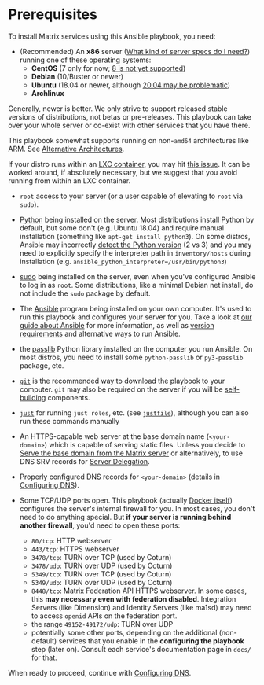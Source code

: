 # Prerequisites

To install Matrix services using this Ansible playbook, you need:

- (Recommended) An **x86** server ([What kind of server specs do I need?](faq.md#what-kind-of-server-specs-do-i-need)) running one of these operating systems:
  - **CentOS** (7 only for now; [8 is not yet supported](https://github.com/spantaleev/matrix-docker-ansible-deploy/issues/300))
  - **Debian** (10/Buster or newer)
  - **Ubuntu** (18.04 or newer, although [20.04 may be problematic](ansible.md#supported-ansible-versions))
  - **Archlinux**

Generally, newer is better. We only strive to support released stable versions of distributions, not betas or pre-releases. This playbook can take over your whole server or co-exist with other services that you have there.

This playbook somewhat supports running on non-`amd64` architectures like ARM. See [Alternative Architectures](alternative-architectures.md).

If your distro runs within an [LXC container](https://linuxcontainers.org/), you may hit [this issue](https://github.com/spantaleev/matrix-docker-ansible-deploy/issues/703). It can be worked around, if absolutely necessary, but we suggest that you avoid running from within an LXC container.

- `root` access to your server (or a user capable of elevating to `root` via `sudo`).

- [Python](https://www.python.org/) being installed on the server. Most distributions install Python by default, but some don't (e.g. Ubuntu 18.04) and require manual installation (something like `apt-get install python3`). On some distros, Ansible may incorrectly [detect the Python version](https://docs.ansible.com/ansible/latest/reference_appendices/interpreter_discovery.html) (2 vs 3) and you may need to explicitly specify the interpreter path in `inventory/hosts` during installation (e.g. `ansible_python_interpreter=/usr/bin/python3`)

- [sudo](https://www.sudo.ws/) being installed on the server, even when you've configured Ansible to log in as `root`. Some distributions, like a minimal Debian net install, do not include the `sudo` package by default.

- The [Ansible](http://ansible.com/) program being installed on your own computer. It's used to run this playbook and configures your server for you. Take a look at [our guide about Ansible](ansible.md) for more information, as well as [version requirements](ansible.md#supported-ansible-versions) and alternative ways to run Ansible.

- the [passlib](https://passlib.readthedocs.io/en/stable/index.html) Python library installed on the computer you run Ansible. On most distros, you need to install some `python-passlib` or `py3-passlib` package, etc.

- [`git`](https://git-scm.com/) is the recommended way to download the playbook to your computer. `git` may also be required on the server if you will be [self-building](self-building.md) components.

- [`just`](https://github.com/casey/just) for running `just roles`, etc. (see [`justfile`](../justfile)), although you can also run these commands manually

- An HTTPS-capable web server at the base domain name (`<your-domain>`) which is capable of serving static files. Unless you decide to [Serve the base domain from the Matrix server](configuring-playbook-base-domain-serving.md) or alternatively, to use DNS SRV records for [Server Delegation](howto-server-delegation.md).

- Properly configured DNS records for `<your-domain>` (details in [Configuring DNS](configuring-dns.md)).

- Some TCP/UDP ports open. This playbook (actually [Docker itself](https://docs.docker.com/network/iptables/)) configures the server's internal firewall for you. In most cases, you don't need to do anything special. But **if your server is running behind another firewall**, you'd need to open these ports:

  - `80/tcp`: HTTP webserver
  - `443/tcp`: HTTPS webserver
  - `3478/tcp`: TURN over TCP (used by Coturn)
  - `3478/udp`: TURN over UDP (used by Coturn)
  - `5349/tcp`: TURN over TCP (used by Coturn)
  - `5349/udp`: TURN over UDP (used by Coturn)
  - `8448/tcp`: Matrix Federation API HTTPS webserver. In some cases, this **may necessary even with federation disabled**. Integration Servers (like Dimension) and Identity Servers (like ma1sd) may need to access `openid` APIs on the federation port.
  - the range `49152-49172/udp`: TURN over UDP
  - potentially some other ports, depending on the additional (non-default) services that you enable in the **configuring the playbook** step (later on). Consult each service's documentation page in `docs/` for that.

When ready to proceed, continue with [Configuring DNS](configuring-dns.md).
